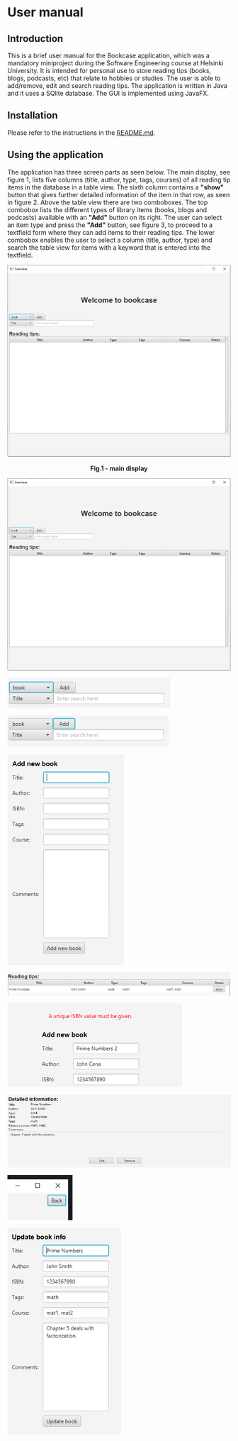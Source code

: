 # User manual

## Introduction

This is a brief user manual for the Bookcase application, which was a mandatory miniproject during the Software Engineering course at Helsinki University. It is intended for personal use to store reading tips (books, blogs, podcasts, etc) that relate to hobbies or studies. The user is able to add/remove, edit and search reading tips. The application is written in Java and it uses a SQlite database. The GUI is implemented using JavaFX.

## Installation

Please refer to the instructions in the [README.md](https://github.com/nothros/ohtu-miniprojekti2021/blob/main/README.md).

## Using the application

The application has three screen parts as seen below. The main display, see figure 1, lists five columns (title, author, type, tags, courses) of all reading tip items in the database in a table view. The sixth column contains a **"show"** button that gives further detailed information of the item in that row, as seen in figure 2. Above the table view there are two comboboxes. The top combobox lists the different types of library items (books, blogs and podcasts) available with an **"Add"** button on its right. The user can select an item type and press the **"Add"** button, see figure 3, to proceed to a textfield form where they can add items to their reading tips. The lower combobox enables the user to select a column (title, author, type) and search the table view for items with a keyword that is entered into the textfield.

<p align="center">
  <img width="600" src="https://github.com/Ozath/dummy/blob/main/img/1.PNG" alt="Bookcase">
</p>
<p align="center"> <strong>Fig.1 - main display</strong></p>

![1.png](https://github.com/Ozath/dummy/blob/main/img/1.PNG)


![1.png](https://github.com/Ozath/dummy/blob/main/img/2.PNG)

![1.png](https://github.com/Ozath/dummy/blob/main/img/3.PNG)

![1.png](https://github.com/Ozath/dummy/blob/main/img/4.PNG)

![1.png](https://github.com/Ozath/dummy/blob/main/img/5.PNG)

![1.png](https://github.com/Ozath/dummy/blob/main/img/6.PNG)

![1.png](https://github.com/Ozath/dummy/blob/main/img/7.PNG)

![1.png](https://github.com/Ozath/dummy/blob/main/img/8.PNG)

![1.png](https://github.com/Ozath/dummy/blob/main/img/9.PNG)
